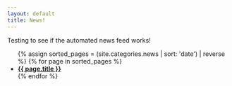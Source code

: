 ```yaml
---
layout: default
title: News!
---
```


Testing to see if the automated news feed works!

<ul>
{% assign sorted_pages = (site.categories.news | sort: 'date') | reverse %}
  {% for page in sorted_pages %}
      <li><strong><a href="{{ post.url }}">
        {{ page.title }}
      </a></strong></li>
  {% endfor %}
</ul>